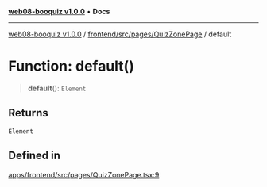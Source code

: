 [**web08-booquiz v1.0.0**](../../../../../README.md) • **Docs**

***

[web08-booquiz v1.0.0](../../../../../modules.md) / [frontend/src/pages/QuizZonePage](../README.md) / default

# Function: default()

> **default**(): `Element`

## Returns

`Element`

## Defined in

[apps/frontend/src/pages/QuizZonePage.tsx:9](https://github.com/boostcampwm-2024/web08-BooQuiz/blob/070f8cd9fc8f2112d3401f93894ddd08f59e2916/apps/frontend/src/pages/QuizZonePage.tsx#L9)
